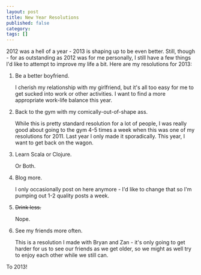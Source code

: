```yaml
---
layout: post
title: New Year Resolutions
published: false
category:
tags: []
---
```

2012 was a hell of a year - 2013 is shaping up to be even better. Still, though - for as outstanding as 2012 was for me personally, I still have a few things I'd like to attempt to improve my life a bit. Here are my resolutions for 2013:

1. Be a better boyfriend.

    I cherish my relationship with my girlfriend, but it's all too easy for me to get sucked into work or other activities. I want to find a more appropriate work-life balance this year.

2. Back to the gym with my comically-out-of-shape ass.

    While this is pretty standard resolution for a lot of people, I was really good about going to the gym 4-5 times a week when this was one of my resolutions for 2011. Last year I only made it sporadically. This year, I want to get back on the wagon.

3. Learn Scala or Clojure.

    Or Both.

4. Blog more.

    I only occasionally post on here anymore - I'd like to change that so I'm pumping out 1-2 quality posts a week.

5. ~~Drink less.~~

    Nope.

6. See my friends more often.

    This is a resolution I made with Bryan and Zan - it's only going to get harder for us to see our friends as we get older, so we might as well try to enjoy each other while we still can.

To 2013!

